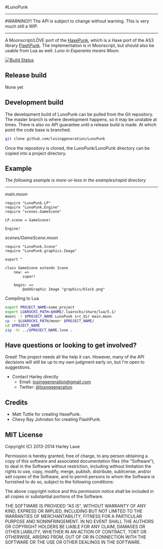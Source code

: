 #LunoPunk
***
#WARNING!!!
The API is subject to change without warning. This is very much still a WIP.

***
A Moonscript/LÖVE port of the [HaxePunk](http://haxepunk.com), which is a Haxe port of the AS3 library [FlashPunk](http://useflashpunk.net). The implementation is in Moonscript, but should also be usable from Lua as well.
*Luno in Esperanto means Moon.*

[![Build Status](https://travis-ci.org/losinggeneration/LunoPunk.png?branch=master)](https://travis-ci.org/losinggeneration/LunoPunk)

## Release build
None yet

## Development build
The development build of LunoPunk can be pulled from the Git repository. The master branch is where development happens, so it may be unstable at times. There is also no API guarantee until a release build is made. At which point the code base is branched.

```bash
git clone github.com/losinggeneration/LunoPunk
```
Once the repository is cloned, the LunoPunk/LunoPunk directory can be copied into a project directory.

## Example
*The following example is more-or-less in the examples/rapid directory*
***
*main.moon*
```moonscript
require "LunoPunk.LP"
require "LunoPunk.Engine"
require "scenes.GameScene"

LP.scene = GameScene!

Engine!
```

*scenes/GameScene.moon*
```moonscript
require "LunoPunk.Scene"
require "LunoPunk.graphics.Image"

export ^

class GameScene extends Scene
	new: =>
		super!

	begin: =>
		@addGraphic Image "graphics/block.png"
```

Compiling to Lua
```bash
export PROJECT_NAME=some_project
export LUAROCKS_PATH=$HOME/.luarocks/share/lua/5.1/
moonc -t $PROJECT_NAME LunoPunk src_dir main.moon
cp -r $LUAROCKS_PATH/moon* $PROJECT_NAME/
cd $PROJECT_NAME
zip -9r ../$PROJECT_NAME.love .
```

## Have questions or looking to get involved?

Great! The project needs all the help it can. However, many of the API decisions will still be up to my own judgment early on, but I'm open to suggestions.

* Contact Harley directly
	* Email: losinggeneration@gmail.com
	* Twitter: [@losnggeneration](http://twitter.com/losnggeneration)

## Credits

* Matt Tuttle for creating HaxePunk.
* Chevy Ray Johnston for creating FlashPunk.

## MIT License

Copyright (C) 2013-2014 Harley Laue

Permission is hereby granted, free of charge, to any person obtaining a copy of this software and associated documentation files (the "Software"), to deal in the Software without restriction, including without limitation the rights to use, copy, modify, merge, publish, distribute, sublicense, and/or sell copies of the Software, and to permit persons to whom the Software is furnished to do so, subject to the following conditions:

The above copyright notice and this permission notice shall be included in all copies or substantial portions of the Software.

THE SOFTWARE IS PROVIDED "AS IS", WITHOUT WARRANTY OF ANY KIND, EXPRESS OR IMPLIED, INCLUDING BUT NOT LIMITED TO THE WARRANTIES OF MERCHANTABILITY, FITNESS FOR A PARTICULAR PURPOSE AND NONINFRINGEMENT. IN NO EVENT SHALL THE AUTHORS OR COPYRIGHT HOLDERS BE LIABLE FOR ANY CLAIM, DAMAGES OR OTHER LIABILITY, WHETHER IN AN ACTION OF CONTRACT, TORT OR OTHERWISE, ARISING FROM, OUT OF OR IN CONNECTION WITH THE SOFTWARE OR THE USE OR OTHER DEALINGS IN THE SOFTWARE.
